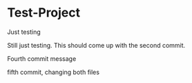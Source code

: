 # Test-Project
Just testing


Still just testing.  This should come up with the second commit.  

Fourth commit message

fifth commit, changing both files
